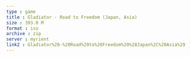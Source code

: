 ```yaml
---
type : game
title : Gladiator - Road to Freedom (Japan, Asia)
size : 393.0 M
format : iso
archive : zip
server : myrient
link2 : Gladiator%20-%20Road%20to%20Freedom%20%28Japan%2C%20Asia%29
---
```

